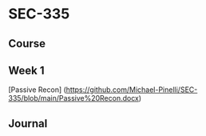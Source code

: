 # SEC-335

## Course

## Week 1
[Passive Recon] (https://github.com/Michael-Pinelli/SEC-335/blob/main/Passive%20Recon.docx)

## Journal

